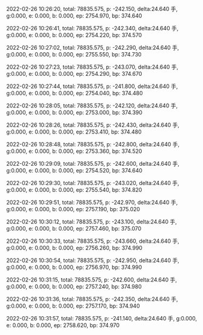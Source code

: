 2022-02-26 10:26:20, total: 78835.575, p: -242.150, delta:24.640 手, g:0.000, e: 0.000, b: 0.000, ep: 2754.970, bp: 374.640

2022-02-26 10:26:41, total: 78835.575, p: -242.340, delta:24.640 手, g:0.000, e: 0.000, b: 0.000, ep: 2754.220, bp: 374.570

2022-02-26 10:27:02, total: 78835.575, p: -242.290, delta:24.640 手, g:0.000, e: 0.000, b: 0.000, ep: 2755.550, bp: 374.730

2022-02-26 10:27:23, total: 78835.575, p: -243.070, delta:24.640 手, g:0.000, e: 0.000, b: 0.000, ep: 2754.290, bp: 374.670

2022-02-26 10:27:44, total: 78835.575, p: -241.800, delta:24.640 手, g:0.000, e: 0.000, b: 0.000, ep: 2754.040, bp: 374.480

2022-02-26 10:28:05, total: 78835.575, p: -242.120, delta:24.640 手, g:0.000, e: 0.000, b: 0.000, ep: 2753.000, bp: 374.390

2022-02-26 10:28:26, total: 78835.575, p: -242.430, delta:24.640 手, g:0.000, e: 0.000, b: 0.000, ep: 2753.410, bp: 374.480

2022-02-26 10:28:48, total: 78835.575, p: -242.800, delta:24.640 手, g:0.000, e: 0.000, b: 0.000, ep: 2753.360, bp: 374.520

2022-02-26 10:29:09, total: 78835.575, p: -242.600, delta:24.640 手, g:0.000, e: 0.000, b: 0.000, ep: 2754.520, bp: 374.640

2022-02-26 10:29:30, total: 78835.575, p: -243.020, delta:24.640 手, g:0.000, e: 0.000, b: 0.000, ep: 2755.540, bp: 374.820

2022-02-26 10:29:51, total: 78835.575, p: -242.970, delta:24.640 手, g:0.000, e: 0.000, b: 0.000, ep: 2757.190, bp: 375.020

2022-02-26 10:30:12, total: 78835.575, p: -243.100, delta:24.640 手, g:0.000, e: 0.000, b: 0.000, ep: 2757.460, bp: 375.070

2022-02-26 10:30:33, total: 78835.575, p: -243.660, delta:24.640 手, g:0.000, e: 0.000, b: 0.000, ep: 2756.260, bp: 374.990

2022-02-26 10:30:54, total: 78835.575, p: -242.950, delta:24.640 手, g:0.000, e: 0.000, b: 0.000, ep: 2756.970, bp: 374.990

2022-02-26 10:31:15, total: 78835.575, p: -242.600, delta:24.640 手, g:0.000, e: 0.000, b: 0.000, ep: 2757.240, bp: 374.980

2022-02-26 10:31:36, total: 78835.575, p: -242.350, delta:24.640 手, g:0.000, e: 0.000, b: 0.000, ep: 2757.170, bp: 374.940

2022-02-26 10:31:57, total: 78835.575, p: -241.140, delta:24.640 手, g:0.000, e: 0.000, b: 0.000, ep: 2758.620, bp: 374.970
